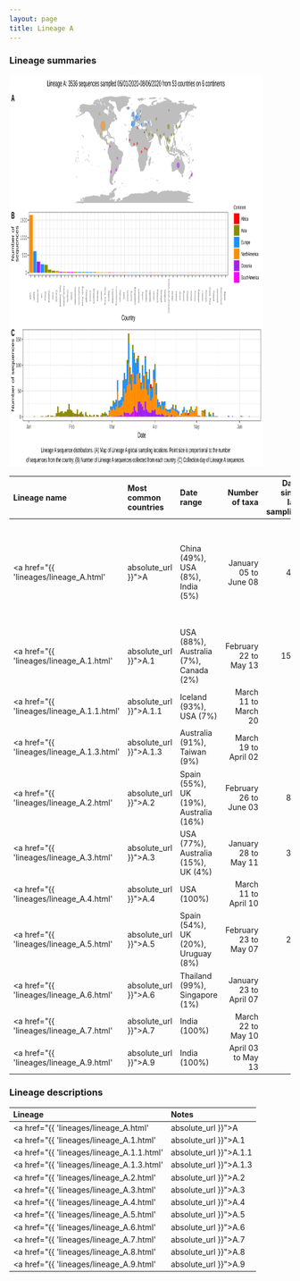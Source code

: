 ```yaml
---
layout: page
title: Lineage A
---
```




<h3> Lineage summaries</h3>

<img src="../assets/images/A.svg" alt="A lineage summary figure" width="90%" height="700px" />


| Lineage name | Most common countries | Date range | Number of taxa |  Days since last sampling | Known Travel | Recall value |
|:-----|:-----|:-------|-------:|-------:|:---------|--------:|
| <a href="{{ 'lineages/lineage_A.html' | absolute_url }}">A</a> | China (49%), USA (8%), India (5%) | January 05 to June 08 | 453 | 14 | China to Taiwan, India, Vietnam, Australia, Belgium (6), Saudia_Arabia to Turkey (2), USA to New_Zealand (1), Germany to China (3) | 0.971 |
| <a href="{{ 'lineages/lineage_A.1.html' | absolute_url }}">A.1</a> | USA (88%), Australia (7%), Canada (2%) | February 22 to May 13 | 1504 | 40 | USA to Iceland (1) | 0.992 |
| <a href="{{ 'lineages/lineage_A.1.1.html' | absolute_url }}">A.1.1</a> | Iceland (93%), USA (7%) | March 11 to March 20 | 15 | 94 | USA to Iceland (10) | 1.000 |
| <a href="{{ 'lineages/lineage_A.1.3.html' | absolute_url }}">A.1.3</a> | Australia (91%), Taiwan (9%) | March 19 to April 02 | 11 | 81 |  | 0.000 |
| <a href="{{ 'lineages/lineage_A.2.html' | absolute_url }}">A.2</a> | Spain (55%), UK (19%), Australia (16%) | February 26 to June 03 | 863 | 19 | Italy to Spain, Chile (2), Spain to China, Brazil (2) | 1.000 |
| <a href="{{ 'lineages/lineage_A.3.html' | absolute_url }}">A.3</a> | USA (77%), Australia (15%), UK (4%) | January 28 to May 11 | 305 | 42 | USA to Taiwan, New_Zealand (2) | 0.989 |
| <a href="{{ 'lineages/lineage_A.4.html' | absolute_url }}">A.4</a> | USA (100%) | March 11 to April 10 | 32 | 73 |  | 1.000 |
| <a href="{{ 'lineages/lineage_A.5.html' | absolute_url }}">A.5</a> | Spain (54%), UK (20%), Uruguay (8%) | February 23 to May 07 | 238 | 46 |  | 0.979 |
| <a href="{{ 'lineages/lineage_A.6.html' | absolute_url }}">A.6</a> | Thailand (99%), Singapore (1%) | January 23 to April 07 | 85 | 76 |  | 1.000 |
| <a href="{{ 'lineages/lineage_A.7.html' | absolute_url }}">A.7</a> | India (100%) | March 22 to May 10 | 23 | 43 |  | 1.000 |
| <a href="{{ 'lineages/lineage_A.9.html' | absolute_url }}">A.9</a> | India (100%) | April 03 to May 13 | 7 | 40 |  | 0.000 |

<h3>Lineage descriptions</h3>

| Lineage | Notes |
|:-----|:-----|
| <a href="{{ 'lineages/lineage_A.html' | absolute_url }}">A</a> | Root of the pandemic lies within lineage A. Many sequences originating from China and many global exports; including to South East Asia, Japan, South Korea, Australia, the USA and Europe, represented in this lineage |
| <a href="{{ 'lineages/lineage_A.1.html' | absolute_url }}">A.1</a> | A North American lineage (BS=16) |
| <a href="{{ 'lineages/lineage_A.1.1.html' | absolute_url }}">A.1.1</a> | Iceland lineage (BS=94) |
| <a href="{{ 'lineages/lineage_A.1.3.html' | absolute_url }}">A.1.3</a> | Australian lineage (BS=100) |
| <a href="{{ 'lineages/lineage_A.2.html' | absolute_url }}">A.2</a> | Spanish lineage (BS=60) |
| <a href="{{ 'lineages/lineage_A.3.html' | absolute_url }}">A.3</a> | USA and Australian lineage (BS=20) |
| <a href="{{ 'lineages/lineage_A.4.html' | absolute_url }}">A.4</a> | Lineage circulating in USA (BS=100) |
| <a href="{{ 'lineages/lineage_A.5.html' | absolute_url }}">A.5</a> | A lineage with a lot of representation from Spanish-speaking countries. A majoritively Spain/ South-American lineage, low bootstrap (16) but historically has had high support.  |
| <a href="{{ 'lineages/lineage_A.6.html' | absolute_url }}">A.6</a> | Lineage in Thailand (BS=65) |
| <a href="{{ 'lineages/lineage_A.7.html' | absolute_url }}">A.7</a> | Indian lineage, previously A.p7. Some in A.p7, including Saudi Arabian & Turkish sequences reassigned to A (BS=100) |
| <a href="{{ 'lineages/lineage_A.8.html' | absolute_url }}">A.8</a> | Indian lineage with good support and despite small numbers shows internal diversity, previously A.p7 (BS=83) |
| <a href="{{ 'lineages/lineage_A.9.html' | absolute_url }}">A.9</a> | Indian lineage, previously A.p7 (BS=85) |

